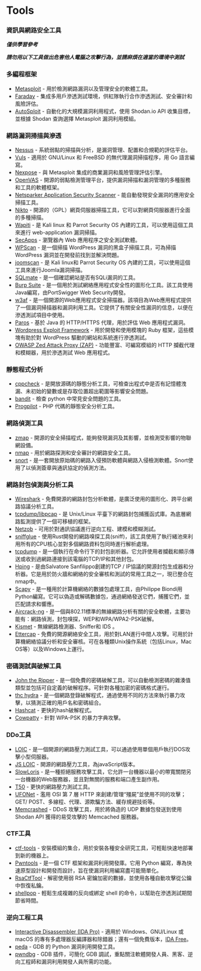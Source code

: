 # Tools

### 資訊與網路安全工具

***僅供學習參考***

***請勿用以下工具做出危害他人電腦之攻擊行為，並請麻煩在適當的環境中測試***

### 多編程框架
*  [Metasploit](https://www.metasploit.com/) - 用於檢測網路漏洞以及管理安全的軟體工具。
*  [Faraday](https://github.com/infobyte/faraday) - 集成多用戶滲透測試環境，供紅隊執行合作滲透測試、安全審計和風險評估。
*  [AutoSploit](https://github.com/NullArray/AutoSploit) - 自動化的大規模漏洞利用程式，使用 Shodan.io API 收集目標，並根據 Shodan 查詢選擇 Metasploit 漏洞利用模組。

### 網路漏洞掃描與滲透
*  [Nessus](https://www.tenable.com/products/nessus-vulnerability-scanner) - 系統弱點的掃描與分析，是漏洞管理、配置和合規範的評估平台。
*  [Vuls](https://github.com/future-architect/vuls) - 適用於 GNU/Linux 和 FreeBSD 的無代理漏洞掃描程序，用 Go 語言編寫。
*  [Nexpose](https://www.rapid7.com/products/nexpose/) - 與 Metasploit 集成的商業漏洞和風險管理評估引擎。
*  [OpenVAS](http://www.openvas.org/) - 開源的弱點檢測管理平台，提供漏洞掃描和漏洞管理的多種服務和工具的軟體框架。
*  [Netsparker Application Security Scanner](https://www.netsparker.com/) - 能自動發現安全漏洞的應用安全掃描工具。
*  [Nikto](https://cirt.net/nikto2) - 開源的（GPL）網頁伺服器掃描工具，它可以對網頁伺服器進行全面的多種掃描。
*  [Wapiti](http://wapiti.sourceforge.net/) - 是 Kali linux 和 Parrot Security OS 內建的工具，可以使用這個工具來進行 web-application 漏洞掃描。
*  [SecApps](https://secapps.com/) - 瀏覽器內 Web 應用程序之安全測試軟體。
* [WPScan](https://wpscan.org/) - 是一個掃描 WordPress 漏洞的黑盒子掃描工具，可為掃描 WordPress 漏洞並在開發前找到並解決問題。
* [joomscan](https://www.owasp.org/index.php/Category:OWASP_Joomla_Vulnerability_Scanner_Project) - 是 Kali linux和 Parrot Security OS 內建的工具，可以使用這個工具來進行Joomla漏洞掃描。
* [SQLmate](https://github.com/UltimateHackers/sqlmate) - 是一個確認網站是否有SQLi漏洞的工具。
* [Burp Suite](https://portswigger.net/burp/) - 是一個用於測試網絡應用程式安全性的圖形化工具。該工具使用Java編寫，由PortSwigger Web Security開發。 
* [w3af](http://w3af.org/) - 是一個開源的Web應用程式安全掃描器。該項目為Web應用程式提供了一個漏洞掃描器和漏洞利用工具。它提供了有關安全性漏洞的信息，以便在滲透測試項目中使用。
* [Paros](http://sourceforge.net/projects/paros/) - 基於 Java 的 HTTP/HTTPS 代理，用於評估 Web 應用程式漏洞。
* [Wordpress Exploit Framework](https://github.com/rastating/wordpress-exploit-framework) - 用於開發和使用模塊的 Ruby 框架，這些模塊有助於對 WordPress 驅動的網站和系統進行滲透測試。
* [OWASP Zed Attack Proxy (ZAP)](https://www.owasp.org/index.php/OWASP_Zed_Attack_Proxy_Project) - 功能豐富、可編寫模組的 HTTP 攔截代理和模糊器，用於滲透測試 Web 應用程式。

### 靜態程式分析
* [cppcheck](http://cppcheck.sourceforge.net/) - 是開放源碼的靜態分析工具，可檢查出程式中是否有記憶體洩漏、未初始的變數或是存取位置超出範圍等影響安全問題。
* [bandit](https://pypi.python.org/pypi/bandit/) - 檢查 python 中常見安全問題的工具。
* [Progpilot](https://github.com/designsecurity/progpilot) - PHP 代碼的靜態安全分析工具。

### 網路偵測工具
* [zmap](https://zmap.io/) - 開源的安全掃描程式，能夠發現漏洞及其影響，並檢測受影響的物聯網設備。
* [nmap](https://nmap.org/) - 用於網路探測和安全審計的網路安全工具。
* [snort](https://www.snort.org/) - 是一套開放原始碼的網路入侵預防軟體與網路入侵檢測軟體。Snort使用了以偵測簽章與通訊協定的偵測方法。

### 網路封包偵測與分析工具 
* [Wireshark](https://www.wireshark.org/) - 免費開源的網路封包分析軟體，是廣泛使用的圖形化、跨平台網路協議分析工具。
* [tcpdump/libpcap](http://www.tcpdump.org/) - 是 Unix/Linux 平臺下的網路封包捕獲函式庫。為底層網路監測提供了一個可移植的框架。
* [Netzob](https://github.com/netzob/netzob) - 可用於對通訊協議進行逆向工程、建模和模糊測試。
* [sniffglue](https://github.com/kpcyrd/sniffglue) - 使用Rust開發的網路嗅探工具(sniff)，該工具使用了執行緒池來利用所有的CPU核心並對多個網路資料包同時進行解析處理。
* [tcpdump](https://www.tcpdump.org/manpages/tcpdump.1.html) - 是一個執行在命令行下的封包剖析器。它允許使用者攔截和顯示傳送或收到過網路連接到該電腦的TCP/IP和其他封包。
* [Hping](http://www.hping.org/) - 是由Salvatore Sanfilippo創建的TCP / IP協議的開源封包生成器和分析器。它是用於防火牆和網絡的安全審核和測試的常用工具之一，現已整合在nmap中。
* [Scapy](https://scapy.net/) - 是一種用於計算機網絡的數據包處理工具，由Philippe Biondi用Python編寫。它可以偽造或解碼數據包，通過網絡發送它們，捕獲它們，並匹配請求和響應。
* [Aircrack-ng](http://www.aircrack-ng.org/) - 是一個與802.11標準的無線網路分析有關的安全軟體，主要功能有：網路偵測，封包嗅探，WEP和WPA/WPA2-PSK破解。
* [Kismet](https://kismetwireless.net/) - 無線網路檢測器、Sniffer和 IDS 。
* [Ettercap](http://www.ettercap-project.org) - 免費的開源網絡安全工具，用於對LAN進行中間人攻擊。可用於計算機網絡協議分析和安全審核。可在各種類Unix操作系統（包括Linux，Mac OS等）以及Windows上運行。

### 密碼測試與破解工具
* [John the Ripper](https://www.openwall.com/john/) - 是一個免費的密碼破解工具，可以自動檢測密碼的雜湊值類型並包括可自定義的破解程序。可針對各種加密的密碼格式運行。
* [thc hydra](https://github.com/vanhauser-thc/thc-hydra) - 是一個網路登錄破解程式，通過使用不同的方法來執行暴力攻擊，以猜測正確的用戶名和密碼組合。
* [Hashcat](http://hashcat.net/hashcat/) - 更快的hash破解程式。
* [Cowpatty](https://github.com/joswr1ght/cowpatty) - 針對 WPA-PSK 的暴力字典攻擊。

### DDo工具
* [LOIC](https://github.com/NewEraCracker/LOIC/) - 是一個開源的網路壓力測試工具，可以通過使用單個用戶執行DOS攻擊小型伺服器。
* [JS LOIC](http://metacortexsecurity.com/tools/anon/LOIC/LOICv1.html) - 開源的網路壓力工具，為javaScript版本。
* [SlowLoris](https://github.com/gkbrk/slowloris) - 是一種拒絕服務攻擊工具，它允許一台機器以最小的帶寬關閉另一台機器的Web服務器，並且對無關的服務和端口產生副作用。
* [T50](https://gitlab.com/fredericopissarra/t50/) - 更快的網路壓力測試工具。
* [UFONet](https://github.com/epsylon/ufonet) - 濫用 OSI 第 7 層 HTTP 來創建/管理“殭屍”並使用不同的攻擊；GET/ POST、多線程、代理、源欺騙方法、緩存規避技術等。
* [Memcrashed](https://github.com/649/Memcrashed-DDoS-Exploit) - DDoS 攻擊工具，用於將偽造的 UDP 數據包發送到使用 Shodan API 獲得的易受攻擊的 Memcached 服務器。


### CTF工具
* [ctf-tools](https://github.com/zardus/ctf-tools) - 安裝模組的集合，用於安裝各種安全研究工具，可輕鬆快速地部署到新的機器上。
* [Pwntools](https://github.com/Gallopsled/pwntools) - 是一個 CTF 框架和漏洞利用開發庫。它用 Python 編寫，專為快速原型設計和開發而設計，旨在使漏洞利用編寫盡可能簡單化。
* [RsaCtfTool](https://github.com/sourcekris/RsaCtfTool) - 解密使用弱 RSA 密鑰加密的數據，並使用各種自動攻擊從公鑰中恢復私鑰。
* [shellpop](https://github.com/0x00-0x00/shellpop) - 輕鬆生成複雜的反向或綁定 shell 的命令，以幫助在滲透測試期間節省時間。

### 逆向工程工具
* [Interactive Disassembler (IDA Pro)](https://www.hex-rays.com/products/ida/) - 適用於 Windows、GNU/Linux 或 macOS 的專有多處理器反編譯器和除錯器；還有一個免費版本，[IDA Free](https://www.hex-rays.com/products/ida/support/download_freeware.shtml)。
* [peda](https://github.com/longld/peda) - GDB 的 Python 漏洞利用開發工具。
* [pwndbg](https://github.com/pwndbg/pwndbg) - GDB 插件，可簡化 GDB 調試，重點關注軟體開發人員、黑客、逆向工程師和漏洞利用開發人員所需的功能。
